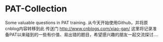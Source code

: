 # PAT-Collection
Some valuable questions in PAT training.
从今天开始使用Github，并将原cnblog内容转移到此   传送门 http://www.cnblogs.com/xiao-gan/
这里将记录准备PAT以来碰到的一些有价值、易出错的题目，希望感兴趣的朋友一起交流探讨....
